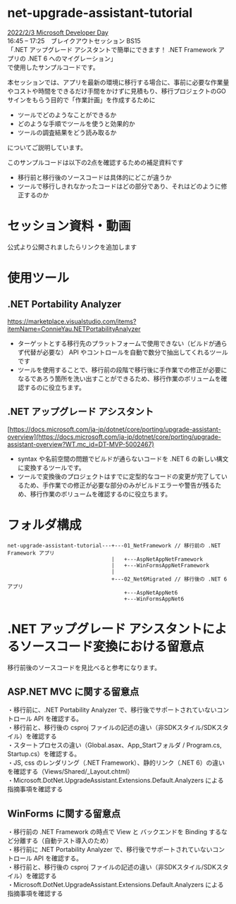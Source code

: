 # net-upgrade-assistant-tutorial  
  
[2022/2/3 Microsoft Developer Day](https://msevents.microsoft.com/event?id=1619975101)  
16:45 – 17:25　ブレイクアウトセッション BS15  
「.NET アップグレード アシスタントで簡単にできます！ .NET Framework アプリの .NET 6 へのマイグレーション」  
で使用したサンプルコードです。  
  
本セッションでは、アプリを最新の環境に移行する場合に、事前に必要な作業量やコストや時間をできるだけ手間をかけずに見積もり、移行プロジェクトのGOサインをもらう目的で「作業計画」を作成するために
- ツールでどのようなことができるか  
- どのような手順でツールを使うと効果的か  
- ツールの調査結果をどう読み取るか  

についてご説明しています。
  
このサンプルコードは以下の2点を確認するための補足資料です  
- 移行前と移行後のソースコードは具体的にどこが違うか  
- ツールで移行しきれなかったコードはどの部分であり、それはどのように修正するのか  
  
# セッション資料・動画  
公式より公開されましたらリンクを追加します  
  
# 使用ツール  
## .NET Portability Analyzer  
https://marketplace.visualstudio.com/items?itemName=ConnieYau.NETPortabilityAnalyzer  
  
- ターゲットとする移行先のプラットフォームで使用できない（ビルドが通らず代替が必要な） API やコントロールを自動で数分で抽出してくれるツールです  
- ツールを使用することで、移行前の段階で移行後に手作業での修正が必要になるであろう箇所を洗い出すことができるため、移行作業のボリュームを確認するのに役立ちます。
  
## .NET アップグレード アシスタント  
[https://docs.microsoft.com/ja-jp/dotnet/core/porting/upgrade-assistant-overview](https://docs.microsoft.com/ja-jp/dotnet/core/porting/upgrade-assistant-overview?WT.mc_id=DT-MVP-5002467)  
  
- syntax や名前空間の問題でビルドが通らないコードを .NET 6 の新しい構文に変換するツールです。
- ツールで変換後のプロジェクトはすでに定型的なコードの変更が完了しているため、手作業での修正が必要な部分のみがビルドエラーや警告が残るため、移行作業のボリュームを確認するのに役立ちます。
  
# フォルダ構成  
```
net-upgrade-assistant-tutorial---+---01_NetFramework // 移行前の .NET Framework アプリ  
                                 |   +---AspNetAppNetFramework  
                                 |   +---WinFormsAppNetFramework  
                                 |  
                                 +---02_Net6Migrated // 移行後の .NET 6 アプリ  
                                     +---AspNetAppNet6  
                                     +---WinFormsAppNet6  
```
  
# .NET アップグレード アシスタントによるソースコード変換における留意点  
移行前後のソースコードを見比べると参考になります。  
  
## ASP.NET MVC に関する留意点  
  
・移行前に、.NET Portability Analyzer で、移行後でサポートされていないコントロール API を確認する。   
・移行前と、移行後の csproj ファイルの記述の違い（非SDKスタイル/SDKスタイル）を確認する  
・スタートプロセスの違い（Global.asax、App_Startフォルダ / Program.cs, Startup.cs）を確認する。  
・JS, css のレンダリング（.NET Framework）、静的リンク（.NET 6）の違いを確認する（Views/Shared/_Layout.chtml）  
・Microsoft.DotNet.UpgradeAssistant.Extensions.Default.Analyzers による指摘事項を確認する  
  
## WinForms に関する留意点  
・移行前の .NET Framework の時点で View と バックエンドを Binding するなど分離する（自動テスト導入のため）  
・移行前に .NET Portability Analyzer で、移行後でサポートされていないコントロール API を確認する。  
・移行前と、移行後の csproj ファイルの記述の違い（非SDKスタイル/SDKスタイル）を確認する  
・Microsoft.DotNet.UpgradeAssistant.Extensions.Default.Analyzers による指摘事項を確認する  

